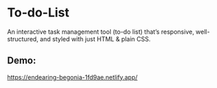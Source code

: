 # To-do-List
An interactive task management tool (to-do list) that’s responsive, well-structured, and styled with just HTML &amp; plain CSS.

## Demo:
https://endearing-begonia-1fd9ae.netlify.app/
